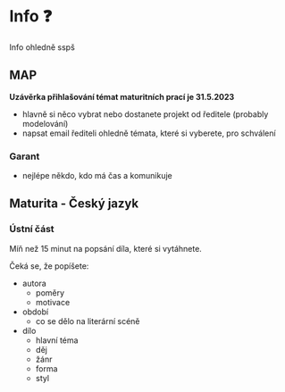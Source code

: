 # Info ❓
Info ohledně sspš

## MAP
**Uzávěrka přihlašování témat maturitních prací je 31.5.2023**
- hlavně si něco vybrat nebo dostanete projekt od ředitele (probably modelování)
- napsat email řediteli ohledně témata, které si vyberete, pro schválení

### Garant
- nejlépe někdo, kdo má čas a komunikuje

## Maturita - Český jazyk

### Ústní část

Míň než 15 minut na popsání díla, které si vytáhnete.

Čeká se, že popíšete:

- autora
  - poměry
  - motivace
- období
  - co se dělo na literární scéně
- dílo
  - hlavní téma
  - děj
  - žánr
  - forma
  - styl
